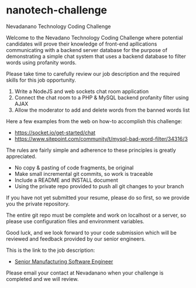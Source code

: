 # nanotech-challenge
Nevadanano Technology Coding Challenge

Welcome to the Nevadano Technology Coding Challenge where potential candidates will prove their knowledge of front-end apllications communicating with a backend server database for the purpose of demonstrating a simple chat system that uses a backend database to filter words using profanity words.

Please take time to carefully review our job description and the required skills for this job opportunity.

1. Write a NodeJS and web sockets chat room application
2. Connect the chat room to a PHP & MySQL backend profanity filter using AJAX
3. Allow the moderator to add and delete words from the banned words list

Here a few examples from the web on how-to accomplish this challenge:

- https://socket.io/get-started/chat
- https://www.sitepoint.com/community/t/mysql-bad-word-filter/34316/3

The rules are fairly simple and adherence to these principles is greatly appreciated.

- No copy & pasting of code fragments, be original
- Make small incremental git commits, so work is traceable
- Include a README and INSTALL document
- Using the private repo provided to push all git changes to your branch

If you have not yet submitted your resume, please do so first, so we provide you the private repository.

The entire git repo must be complete and work on localhost or a server, so please use configuration files and environment variables.

Good luck, and we look forward to your code submission which will be reviewed and feedback provided by our senior engineers.

This is the link to the job description:
- [Senior Manufacturing Software Engineer](Sr%20Manufacturing%20Software%20Engineer_%20rev%206_0.docx)

Please email your contact at Nevadanano when your challenge is completed and we will review.